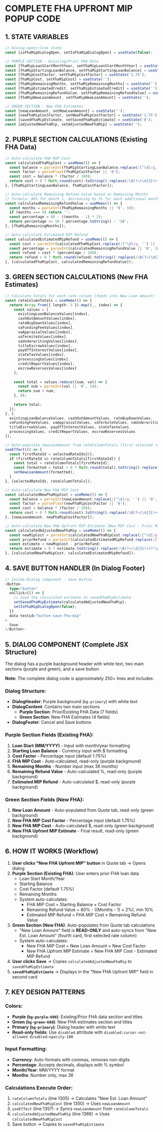 # COMPLETE FHA UPFRONT MIP POPUP CODE

## 1. STATE VARIABLES

```typescript
// Dialog open/close state
const [isFhaMipDialogOpen, setIsFhaMipDialogOpen] = useState(false);

// PURPLE SECTION - Existing/Prior FHA Data
const [fhaMipLoanStartMonthYear, setFhaMipLoanStartMonthYear] = useState('');
const [fhaMipStartingLoanBalance, setFhaMipStartingLoanBalance] = useState('');
const [fhaMipCostFactor, setFhaMipCostFactor] = useState('1.75');
const [fhaMipCost, setFhaMipCost] = useState('');
const [fhaMipRemainingMonths, setFhaMipRemainingMonths] = useState('');
const [fhaMipEstimatedCredit, setFhaMipEstimatedCredit] = useState('');
const [fhaMipRemainingRefundValue, setFhaMipRemainingRefundValue] = useState('');
const [fhaMipNewLoanAmount, setFhaMipNewLoanAmount] = useState('');

// GREEN SECTION - New FHA Estimates
const [newLoanAmount, setNewLoanAmount] = useState('');
const [newFhaMipCostFactor, setNewFhaMipCostFactor] = useState('1.75');
const [savedFhaMipEstimate, setSavedFhaMipEstimate] = useState('0');
const [adjustedNewFhaMip, setAdjustedNewFhaMip] = useState('');
```

## 2. PURPLE SECTION CALCULATIONS (Existing FHA Data)

```typescript
// Auto-calculate FHA MIP Cost
const calculatedFhaMipCost = useMemo(() => {
  const balance = parseInt(fhaMipStartingLoanBalance.replace(/[^\d]/g, '') || '0', 10);
  const factor = parseFloat(fhaMipCostFactor || '0');
  const cost = balance * (factor / 100);
  return cost > 0 ? Math.round(cost).toString().replace(/\B(?=(\d{3})+(?!\d))/g, ',') : '';
}, [fhaMipStartingLoanBalance, fhaMipCostFactor]);

// Auto-calculate Remaining Refund Value based on Remaining Months
// Formula: 80% for month 1, decreasing by 2% for each additional month, minimum 10%
const calculatedRemainingRefundValue = useMemo(() => {
  const months = parseInt(fhaMipRemainingMonths || '0', 10);
  if (months === 0) return '';
  const percentage = 80 - ((months - 1) * 2);
  return percentage >= 10 ? percentage.toString() : '10';
}, [fhaMipRemainingMonths]);

// Auto-calculate Estimated MIP Refund
const calculatedEstimatedMipRefund = useMemo(() => {
  const cost = parseInt(calculatedFhaMipCost.replace(/[^\d]/g, '') || '0', 10);
  const percentage = parseInt(calculatedRemainingRefundValue || '0', 10);
  const refund = cost * (percentage / 100);
  return refund > 0 ? Math.round(refund).toString().replace(/\B(?=(\d{3})+(?!\d))/g, ',') : '';
}, [calculatedFhaMipCost, calculatedRemainingRefundValue]);
```

## 3. GREEN SECTION CALCULATIONS (New FHA Estimates)

```typescript
// Calculate totals for each rate column (feeds into New Loan Amount)
const rateColumnTotals = useMemo(() => {
  return Array.from({ length: 5 }).map((_, index) => {
    const values = [
      existingLoanBalanceValues[index],
      cashOutAmountValues[index],
      rateBuyDownValues[index],
      vaFundingFeeValues[index],
      vaAppraisalValues[index],
      vaTermiteValues[index],
      vaUnderwritingValues[index],
      titleEscrowValues[index],
      payOffInterestValues[index],
      stateTaxValues[index],
      processingValues[index],
      creditReportValues[index],
      escrowReservesValues[index]
    ];
    
    const total = values.reduce((sum, val) => {
      const num = parseInt(val || '0', 10);
      return sum + num;
    }, 0);
    
    return total;
  });
}, [
  existingLoanBalanceValues, cashOutAmountValues, rateBuyDownValues,
  vaFundingFeeValues, vaAppraisalValues, vaTermiteValues, vaUnderwritingValues,
  titleEscrowValues, payOffInterestValues, stateTaxValues,
  processingValues, creditReportValues, escrowReservesValues
]);

// Auto-populate newLoanAmount from rateColumnTotals (first selected rate column)
useEffect(() => {
  const firstRateId = selectedRateIds[0];
  if (firstRateId && rateColumnTotals[firstRateId]) {
    const total = rateColumnTotals[firstRateId];
    const formatted = total > 0 ? Math.round(total).toString().replace(/\B(?=(\d{3})+(?!\d))/g, ',') : '';
    setNewLoanAmount(formatted);
  }
}, [selectedRateIds, rateColumnTotals]);

// Auto-calculate New FHA MIP Cost
const calculatedNewFhaMipCost = useMemo(() => {
  const balance = parseInt(newLoanAmount.replace(/[^\d]/g, '') || '0', 10);
  const factor = parseFloat(newFhaMipCostFactor || '0');
  const cost = balance * (factor / 100);
  return cost > 0 ? Math.round(cost).toString().replace(/\B(?=(\d{3})+(?!\d))/g, ',') : '';
}, [newLoanAmount, newFhaMipCostFactor]);

// Auto-calculate New FHA Upfront MIP Estimate (New MIP Cost - Prior MIP Refund)
const calculatedAdjustedNewFhaMip = useMemo(() => {
  const newMipCost = parseInt(calculatedNewFhaMipCost.replace(/[^\d]/g, '') || '0', 10);
  const priorRefund = parseInt(calculatedEstimatedMipRefund.replace(/[^\d]/g, '') || '0', 10);
  const estimate = newMipCost - priorRefund;
  return estimate > 0 ? estimate.toString().replace(/\B(?=(\d{3})+(?!\d))/g, ',') : '0';
}, [calculatedNewFhaMipCost, calculatedEstimatedMipRefund]);
```

## 4. SAVE BUTTON HANDLER (In Dialog Footer)

```typescript
// Inside Dialog component - Save Button
<Button 
  type="button"
  onClick={() => {
    // Save the calculated estimate to savedFhaMipEstimate
    setSavedFhaMipEstimate(calculatedAdjustedNewFhaMip);
    setIsFhaMipDialogOpen(false);
  }}
  data-testid="button-save-fha-mip"
>
  Save
</Button>
```

## 5. DIALOG COMPONENT (Complete JSX Structure)

The dialog has a purple background header with white text, two main sections (purple and green), and a save button.

**Note:** The complete dialog code is approximately 250+ lines and includes:

### Dialog Structure:
- **DialogHeader**: Purple background (`bg-primary`) with white text
- **DialogContent**: Contains two main sections
  - **Purple Section**: Prior/Existing FHA Data (7 fields)
  - **Green Section**: New FHA Estimates (4 fields)
- **DialogFooter**: Cancel and Save buttons

### Purple Section Fields (Existing FHA):
1. **Loan Start (MM/YYYY)** - Input with month/year formatting
2. **Starting Loan Balance** - Currency input with $ formatting
3. **Cost Factor** - Percentage input (default 1.75%)
4. **FHA MIP Cost** - Auto-calculated, read-only (purple background)
5. **Remaining Months** - Number input (max 36 months)
6. **Remaining Refund Value** - Auto-calculated %, read-only (purple background)
7. **Estimated MIP Refund** - Auto-calculated $, read-only (purple background)

### Green Section Fields (New FHA):
1. **New Loan Amount** - Auto-populated from Quote tab, read-only (green background)
2. **New FHA MIP Cost Factor** - Percentage input (default 1.75%)
3. **New FHA MIP Cost** - Auto-calculated $, read-only (green background)
4. **New FHA Upfront MIP Estimate** - Final result, read-only (green background)

## 6. HOW IT WORKS (Workflow)

1. **User clicks "New FHA Upfront MIP" button** in Quote tab → Opens dialog
2. **Purple Section (Existing FHA)**: User enters prior FHA loan data
   - Loan Start Month/Year
   - Starting Balance  
   - Cost Factor (default 1.75%)
   - Remaining Months
   - System auto-calculates:
     * FHA MIP Cost = Starting Balance × Cost Factor
     * Remaining Refund Value = 80% - ((Months - 1) × 2%), min 10%
     * Estimated MIP Refund = FHA MIP Cost × Remaining Refund Value
3. **Green Section (New FHA)**: Auto-populates from Quote tab calculations
   - "New Loan Amount" field is **READ-ONLY** and auto-syncs from "New Est. Loan Amount" (fourth card, first selected rate column)
   - System auto-calculates:
     * New FHA MIP Cost = New Loan Amount × New Cost Factor
     * New FHA Upfront MIP Estimate = New FHA MIP Cost - Estimated MIP Refund
4. **User clicks Save** → Copies `calculatedAdjustedNewFhaMip` to `savedFhaMipEstimate`
5. **`savedFhaMipEstimate`** → Displays in the "New FHA Upfront MIP" field in second card

## 7. KEY DESIGN PATTERNS

### Colors:
- **Purple (`bg-purple-600`)**: Existing/Prior FHA data section and titles
- **Green (`bg-green-600`)**: New FHA estimates section and titles
- **Primary (`bg-primary`)**: Dialog header with white text
- **Read-only fields**: Use `disabled` attribute with `disabled:cursor-not-allowed disabled:opacity-100`

### Input Formatting:
- **Currency**: Auto-formats with commas, removes non-digits
- **Percentage**: Accepts decimals, displays with % symbol
- **Month/Year**: MM/YYYY format
- **Months**: Number only, max 36

### Calculations Execute Order:
1. `rateColumnTotals` (line 1305) → Calculates "New Est. Loan Amount"
2. `calculatedNewFhaMipCost` (line 1350) → Uses `newLoanAmount`
3. `useEffect` (line 1357) → Syncs `newLoanAmount` from `rateColumnTotals`
4. `calculatedAdjustedNewFhaMip` (line 1366) → Uses `calculatedNewFhaMipCost`
5. Save button → Copies to `savedFhaMipEstimate`
